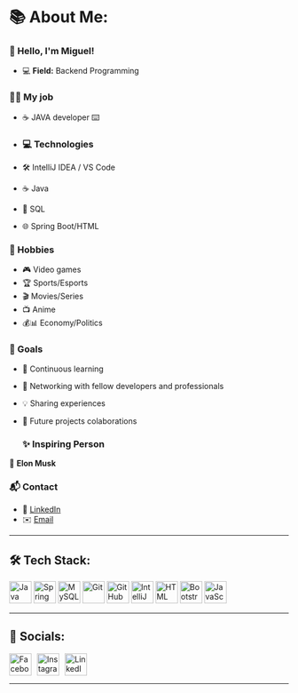 # 📚 About Me:

### 👋 Hello, I'm Miguel!
- 💻 **Field:** Backend Programming

### 🧑‍💻 My job
- ☕ JAVA developer ⌨️

- ### 💻 Technologies
- 🛠️ IntelliJ IDEA / VS Code
- ☕ Java
- 💾 SQL
- 🌐 Spring Boot/HTML

### 🎯 Hobbies
- 🎮 Video games
- 🏆 Sports/Esports
- 🎬 Movies/Series
- 📺 Anime
- 💰📊 Economy/Politics

### 🌟 Goals
- 📖 Continuous learning
- 🤝 Networking with fellow developers and professionals
- 💡 Sharing experiences
- 🚀 Future projects colaborations

  ### ✨ Inspiring Person
🚀 **Elon Musk**

### 📬 Contact
- 🔗 [LinkedIn](https://www.linkedin.com/in/pedro-miguel-rodrigues-ribeiro/)
- ✉️ [Email](pedromiguelribeiro06@gmail.com)

---

## 🛠 Tech Stack:
<p align="left">
  <img src="https://cdn.jsdelivr.net/gh/devicons/devicon/icons/java/java-original.svg" alt="Java" width="40" height="40"/>
  <img src="https://cdn.jsdelivr.net/gh/devicons/devicon/icons/spring/spring-original.svg" alt="Spring" width="40" height="40"/>
  <img src="https://cdn.jsdelivr.net/gh/devicons/devicon/icons/mysql/mysql-original.svg" alt="MySQL" width="40" height="40"/>
  <img src="https://cdn.jsdelivr.net/gh/devicons/devicon/icons/git/git-original.svg" alt="Git" width="40" height="40"/>
  <img src="https://cdn.jsdelivr.net/gh/devicons/devicon/icons/github/github-original.svg" alt="GitHub" width="40" height="40"/>
  <img src="https://cdn.jsdelivr.net/gh/devicons/devicon/icons/intellij/intellij-original.svg" alt="IntelliJ IDEA" width="40" height="40"/>
  <img src="https://cdn.jsdelivr.net/gh/devicons/devicon/icons/html5/html5-original.svg" alt="HTML" width="40" height="40"/>
  <img src="https://cdn.jsdelivr.net/gh/devicons/devicon/icons/bootstrap/bootstrap-original.svg" alt="Bootstrap" width="40" height="40"/>
  <img src="https://cdn.jsdelivr.net/gh/devicons/devicon/icons/javascript/javascript-original.svg" alt="JavaScript" width="40" height="40"/>
</p>

---

## 📱 Socials:
<p align="left" style="display: flex; gap: 10px;">
  <span style="display: inline-block;">
    <a href="https://www.facebook.com/pmiguel.ribeiro92" target="_blank" style="text-decoration: none;">
      <img src="https://cdn.jsdelivr.net/gh/devicons/devicon/icons/facebook/facebook-original.svg" alt="Facebook" width="40" height="40" style="display: block;"/>
    </a>
  </span>
  
  <span style="display: inline-block;">
    <a href="https://www.instagram.com/miguel.ribeiro06/" target="_blank" style="text-decoration: none;">
      <img src="https://upload.wikimedia.org/wikipedia/commons/a/a5/Instagram_icon.png" alt="Instagram" width="40" height="40" style="display: block;"/>
    </a>
  </span>
  
  <span style="display: inline-block;">
    <a href="https://www.linkedin.com/in/pedro-miguel-rodrigues-ribeiro/" target="_blank" style="text-decoration: none;">
      <img src="https://cdn.jsdelivr.net/gh/devicons/devicon/icons/linkedin/linkedin-original.svg" alt="LinkedIn" width="40" height="40" style="display: block;"/>
    </a>
  </span>
</p>


---
